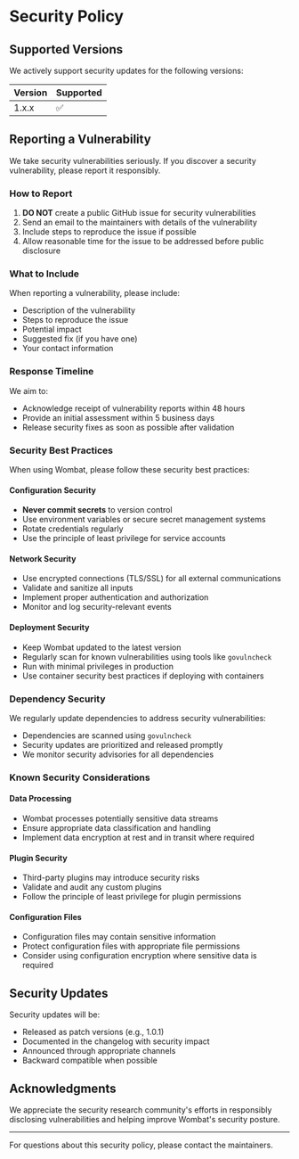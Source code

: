 # Security Policy

## Supported Versions

We actively support security updates for the following versions:

| Version | Supported          |
| ------- | ------------------ |
| 1.x.x   | :white_check_mark: |

## Reporting a Vulnerability

We take security vulnerabilities seriously. If you discover a security vulnerability, please report it responsibly.

### How to Report

1. **DO NOT** create a public GitHub issue for security vulnerabilities
2. Send an email to the maintainers with details of the vulnerability
3. Include steps to reproduce the issue if possible
4. Allow reasonable time for the issue to be addressed before public disclosure

### What to Include

When reporting a vulnerability, please include:

- Description of the vulnerability
- Steps to reproduce the issue
- Potential impact
- Suggested fix (if you have one)
- Your contact information

### Response Timeline

We aim to:

- Acknowledge receipt of vulnerability reports within 48 hours
- Provide an initial assessment within 5 business days
- Release security fixes as soon as possible after validation

### Security Best Practices

When using Wombat, please follow these security best practices:

#### Configuration Security
- **Never commit secrets** to version control
- Use environment variables or secure secret management systems
- Rotate credentials regularly
- Use the principle of least privilege for service accounts

#### Network Security
- Use encrypted connections (TLS/SSL) for all external communications
- Validate and sanitize all inputs
- Implement proper authentication and authorization
- Monitor and log security-relevant events

#### Deployment Security
- Keep Wombat updated to the latest version
- Regularly scan for known vulnerabilities using tools like `govulncheck`
- Run with minimal privileges in production
- Use container security best practices if deploying with containers

### Dependency Security

We regularly update dependencies to address security vulnerabilities:

- Dependencies are scanned using `govulncheck`
- Security updates are prioritized and released promptly
- We monitor security advisories for all dependencies

### Known Security Considerations

#### Data Processing
- Wombat processes potentially sensitive data streams
- Ensure appropriate data classification and handling
- Implement data encryption at rest and in transit where required

#### Plugin Security
- Third-party plugins may introduce security risks
- Validate and audit any custom plugins
- Follow the principle of least privilege for plugin permissions

#### Configuration Files
- Configuration files may contain sensitive information
- Protect configuration files with appropriate file permissions
- Consider using configuration encryption where sensitive data is required

## Security Updates

Security updates will be:

- Released as patch versions (e.g., 1.0.1)
- Documented in the changelog with security impact
- Announced through appropriate channels
- Backward compatible when possible

## Acknowledgments

We appreciate the security research community's efforts in responsibly disclosing vulnerabilities and helping improve Wombat's security posture.

---

For questions about this security policy, please contact the maintainers.